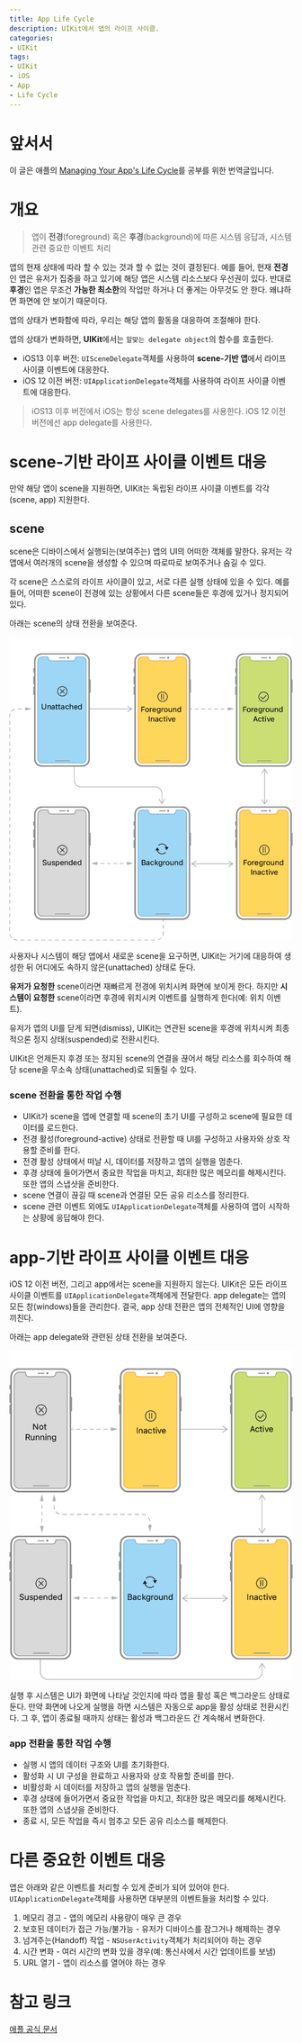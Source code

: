 ```yaml
---
title: App Life Cycle
description: UIKit에서 앱의 라이프 사이클.
categories:
- UIKit
tags:
- UIKit
- iOS
- App
- Life Cycle
---
```


# 앞서서
이 글은 애플의 [Managing Your App's Life Cycle](https://developer.apple.com/documentation/uikit/app_and_environment/managing_your_app_s_life_cycle)를 공부를 위한 번역글입니다.

# 개요
> 앱이 **전경**(foreground) 혹은 **후경**(background)에 따른 시스템 응답과, 시스템 관련 중요한 이벤트 처리

앱의 현재 상태에 따라 할 수 있는 것과 할 수 없는 것이 결정된다. 예를 들어, 현재 **전경**인 앱은 유저가 집중을 하고 있기에 해당 앱은 시스템 리소스보다 우선권이 있다. 반대로 **후경**인 앱은 무조건 **가능한 최소한**의 작업만 하거나 더 좋게는 아무것도 안 한다. 왜냐하면 화면에 안 보이기 때문이다.

앱의 상태가 변화함에 따라, 우리는 해당 앱의 활동을 대응하여 조절해야 한다.

앱의 상태가 변화하면, **UIKit**에서는 `알맞는 delegate object`의 함수를 호출한다.

* iOS13 이후 버전: `UISceneDelegate`객체를 사용하여 **scene-기반 앱**에서 라이프 사이클 이벤트에 대응한다.
* iOS 12 이전 버전: `UIApplicationDelegate`객체를 사용하여 라이프 사이클 이벤트에 대응한다.

> iOS13 이후 버전에서 iOS는 항상 scene delegates를 사용한다. iOS 12 이전 버전에선 app delegate를 사용한다.

# scene-기반 라이프 사이클 이벤트 대응
만약 해당 앱이 scene을 지원하면, UIKit는 독립된 라이프 사이클 이벤트를 각각(scene, app) 지원한다.

## scene
scene은 디바이스에서 실행되는(보여주는) 앱의 UI의 어떠한 객체를 말한다. 유저는 각 앱에서 여러개의 scene을 생성할 수 있으며 따로따로 보여주거나 숨길 수 있다.

각 scene은 스스로의 라이프 사이클이 있고, 서로 다른 실행 상태에 있을 수 있다. 예를 들어, 어떠한 scene이 전경에 있는 상황에서 다른 scene들은 후경에 있거나 정지되어 있다.

아래는 scene의 상태 전환을 보여준다.

![scene state](/images/uikit/app-life-cycle/scene-state.png)

사용자나 시스템이 해당 앱에서 새로운 scene을 요구하면, UIKit는 거기에 대응하여 생성한 뒤 어디에도 속하지 않은(unattached) 상태로 둔다.

**유저가 요청한** scene이라면 재빠르게 전경에 위치시켜 화면에 보이게 한다. 하지만 **시스템이 요청한** scene이라면 후경에 위치시켜 이벤트를 실행하게 한다(예: 위치 이벤트).

유저가 앱의 UI를 닫게 되면(dismiss), UIKit는 연관된 scene을 후경에 위치시켜 최종적으론 정지 상태(suspended)로 전환시킨다.

UIKit은 언제든지 후경 또는 정지된 scene의 연결을 끊어서 해당 리소스를 회수하여 해당 scene을 무소속 상태(unattached)로 되돌릴 수 있다.

### scene 전환을 통한 작업 수행
* UIKit가 scene을 앱에 연결할 때 scene의 초기 UI를 구성하고 scene에 필요한 데이터를 로드한다.
* 전경 활성(foreground-active) 상태로 전환할 때 UI를 구성하고 사용자와 상호 작용할 준비를 한다.
* 전경 활성 상태에서 떠날 시, 데이터를 저장하고 앱의 실행을 멈춘다.
* 후경 상태에 들어가면서 중요한 작업을 마치고, 최대한 많은 메모리를 해제시킨다. 또한 앱의 스냅샷을 준비한다.
* scene 연결이 끊길 때 scene과 연결된 모든 공유 리소스를 정리한다.
* scene 관련 이벤트 외에도 `UIApplicationDelegate`객체를 사용하여 앱이 시작하는 상황에 응답해야 한다.

# app-기반 라이프 사이클 이벤트 대응
iOS 12 이전 버전, 그리고 app에서는 scene을 지원하지 않는다. UIKit은 모든 라이프 사이클 이벤트를 `UIApplicationDelegate`객체에게 전달한다. app delegate는 앱의 모든 창(windows)들을 관리한다. 결국, app 상태 전환은 앱의 전체적인 UI에 영향을 끼친다.

아래는 app delegate와 관련된 상태 전환을 보여준다.

![app state](/images/uikit/app-life-cycle/app-state.png)

실행 후 시스템은 UI가 화면에 나타날 것인지에 따라 앱을 활성 혹은 백그라운드 상태로 둔다. 만약 화면에 나오게 실행을 하면 시스템은 자동으로 app을 활성 상태로 전환시킨다. 그 후, 앱이 종료될 때까지 상태는 활성과 백그라운드 간 계속해서 변화한다.

### app 전환을 통한 작업 수행
* 실행 시 앱의 데이터 구조와 UI를 초기화한다.
* 활성화 시 UI 구성을 완료하고 사용자와 상호 작용할 준비를 한다.
* 비활성화 시 데이터를 저장하고 앱의 실행을 멈춘다.
* 후경 상태에 들어가면서 중요한 작업을 마치고, 최대한 많은 메모리를 해제시킨다. 또한 앱의 스냅샷을 준비한다.
* 종료 시, 모든 작업을 즉시 멈추고 모든 공유 리소스를 해제한다.

# 다른 중요한 이벤트 대응
앱은 아래와 같은 이벤트를 처리할 수 있게 준비가 되어 있어야 한다. `UIApplicationDelegate`객체를 사용하면 대부분의 이벤트들을 처리할 수 있다.

1. 메모리 경고 - 앱의 메모리 사용량이 매우 큰 경우
2. 보호된 데이터가 접근 가능/불가능 - 유저가 디바이스를 잠그거나 해제하는 경우
3. 넘겨주는(Handoff) 작업 - `NSUserActivity`객체가 처리되어야 하는 경우
4. 시간 변화 - 여러 시간의 변화 있을 경우(예: 통신사에서 시간 업데이트를 보냄)
5. URL 열기 - 앱이 리소스를 열어야 하는 경우

# 참고 링크
[애플 공식 문서](https://developer.apple.com/documentation/uikit/app_and_environment/managing_your_app_s_life_cycle)